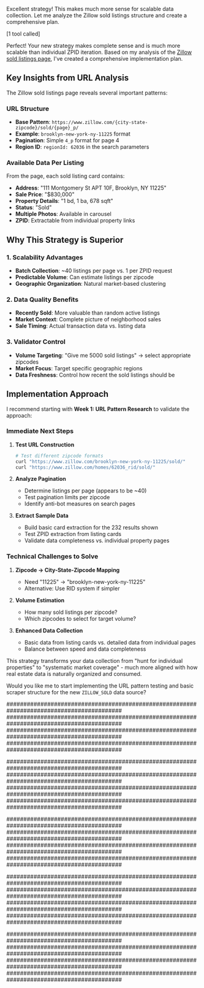 Excellent strategy! This makes much more sense for scalable data collection. Let me analyze the Zillow sold listings structure and create a comprehensive plan.

[1 tool called]

Perfect! Your new strategy makes complete sense and is much more scalable than individual ZPID iteration. Based on my analysis of the [Zillow sold listings page](https://www.zillow.com/brooklyn-new-york-ny-11225/sold/4_p/?searchQueryState=%7B%22pagination%22%3A%7B%22currentPage%22%3A4%7D%2C%22isMapVisible%22%3Atrue%2C%22mapBounds%22%3A%7B%22west%22%3A-73.97012639694213%2C%22east%22%3A-73.94047189407348%2C%22south%22%3A40.65921728342353%2C%22north%22%3A40.672221940704354%7D%2C%22regionSelection%22%3A%5B%7B%22regionId%22%3A62036%2C%22regionType%22%3A7%7D%5D%2C%22filterState%22%3A%7B%22sort%22%3A%7B%22value%22%3A%22globalrelevanceex%22%7D%2C%22fsba%22%3A%7B%22value%22%3Afalse%7D%2C%22fsbo%22%3A%7B%22value%22%3Afalse%7D%2C%22nc%22%3A%7B%22value%22%3Afalse%7D%2C%22cmsn%22%3A%7B%22value%22%3Afalse%7D%2C%22auc%22%3A%7B%22value%22%3Afalse%7D%2C%22fore%22%3A%7B%22value%22%3Afalse%7D%2C%22rs%22%3A%7B%22value%22%3Atrue%7D%2C%22sf%22%3A%7B%22value%22%3Afalse%7D%2C%22tow%22%3A%7B%22value%22%3Afalse%7D%2C%22mf%22%3A%7B%22value%22%3Afalse%7D%2C%22land%22%3A%7B%22value%22%3Afalse%7D%2C%22manu%22%3A%7B%22value%22%3Afalse%7D%7D%2C%22isListVisible%22%3Atrue%2C%22mapZoom%22%3A16%7D), I've created a comprehensive implementation plan.

## **Key Insights from URL Analysis**

The Zillow sold listings page reveals several important patterns:

### **URL Structure**
- **Base Pattern**: `https://www.zillow.com/{city-state-zipcode}/sold/{page}_p/`
- **Example**: `brooklyn-new-york-ny-11225` format
- **Pagination**: Simple `4_p` format for page 4
- **Region ID**: `regionId: 62036` in the search parameters

### **Available Data Per Listing**
From the page, each sold listing card contains:
- **Address**: "111 Montgomery St APT 10F, Brooklyn, NY 11225"
- **Sale Price**: "$830,000" 
- **Property Details**: "1 bd, 1 ba, 678 sqft"
- **Status**: "Sold"
- **Multiple Photos**: Available in carousel
- **ZPID**: Extractable from individual property links

## **Why This Strategy is Superior**

### **1. Scalability Advantages**
- **Batch Collection**: ~40 listings per page vs. 1 per ZPID request
- **Predictable Volume**: Can estimate listings per zipcode
- **Geographic Organization**: Natural market-based clustering

### **2. Data Quality Benefits**
- **Recently Sold**: More valuable than random active listings
- **Market Context**: Complete picture of neighborhood sales
- **Sale Timing**: Actual transaction data vs. listing data

### **3. Validator Control**
- **Volume Targeting**: "Give me 5000 sold listings" → select appropriate zipcodes
- **Market Focus**: Target specific geographic regions
- **Data Freshness**: Control how recent the sold listings should be

## **Implementation Approach**

I recommend starting with **Week 1: URL Pattern Research** to validate the approach:

### **Immediate Next Steps**

1. **Test URL Construction**
   ```bash
   # Test different zipcode formats
   curl "https://www.zillow.com/brooklyn-new-york-ny-11225/sold/"
   curl "https://www.zillow.com/homes/62036_rid/sold/"
   ```

2. **Analyze Pagination**
   - Determine listings per page (appears to be ~40)
   - Test pagination limits per zipcode
   - Identify anti-bot measures on search pages

3. **Extract Sample Data**
   - Build basic card extraction for the 232 results shown
   - Test ZPID extraction from listing cards
   - Validate data completeness vs. individual property pages

### **Technical Challenges to Solve**

1. **Zipcode → City-State-Zipcode Mapping**
   - Need "11225" → "brooklyn-new-york-ny-11225"
   - Alternative: Use RID system if simpler

2. **Volume Estimation**
   - How many sold listings per zipcode?
   - Which zipcodes to select for target volume?

3. **Enhanced Data Collection**
   - Basic data from listing cards vs. detailed data from individual pages
   - Balance between speed and data completeness

This strategy transforms your data collection from "hunt for individual properties" to "systematic market coverage" - much more aligned with how real estate data is naturally organized and consumed.

Would you like me to start implementing the URL pattern testing and basic scraper structure for the new `ZILLOW_SOLD` data source?

##########################################################################################
##########################################################################################
##########################################################################################
##########################################################################################



##########################################################################################
##########################################################################################
##########################################################################################
##########################################################################################



##########################################################################################
##########################################################################################
##########################################################################################
##########################################################################################



##########################################################################################
##########################################################################################
##########################################################################################
##########################################################################################



##########################################################################################
##########################################################################################
##########################################################################################
##########################################################################################